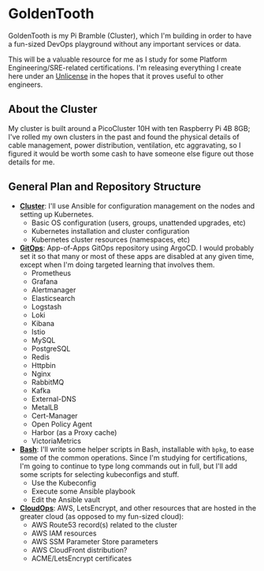 # GoldenTooth

GoldenTooth is my Pi Bramble (Cluster), which I'm building in order to have a fun-sized DevOps playground without any important services or data.

This will be a valuable resource for me as I study for some Platform Engineering/SRE-related certifications. I'm releasing everything I create here under an [Unlicense](https://choosealicense.com/licenses/unlicense/) in the hopes that it proves useful to other engineers.

## About the Cluster

My cluster is built around a PicoCluster 10H with ten Raspberry Pi 4B 8GB; I've rolled my own clusters in the past and found the physical details of cable management, power distribution, ventilation, etc aggravating, so I figured it would be worth some cash to have someone else figure out those details for me.

## General Plan and Repository Structure

- **[Cluster](https://github.com/goldentooth/cluster)**: I'll use Ansible for configuration management on the nodes and setting up Kubernetes.
  - Basic OS configuration (users, groups, unattended upgrades, etc)
  - Kubernetes installation and cluster configuration
  - Kubernetes cluster resources (namespaces, etc)
- **[GitOps](https://github.com/goldentooth/gitops)**: App-of-Apps GitOps repository using ArgoCD. I would probably set it so that many or most of these apps are disabled at any given time, except when I'm doing targeted learning that involves them.
  - Prometheus
  - Grafana
  - Alertmanager
  - Elasticsearch
  - Logstash
  - Loki
  - Kibana
  - Istio
  - MySQL
  - PostgreSQL
  - Redis
  - Httpbin
  - Nginx
  - RabbitMQ
  - Kafka
  - External-DNS
  - MetalLB
  - Cert-Manager
  - Open Policy Agent
  - Harbor (as a Proxy cache)
  - VictoriaMetrics
- **[Bash](https://github.com/goldentooth/bash)**: I'll write some helper scripts in Bash, installable with `bpkg`, to ease some of the common operations. Since I'm studying for certifications, I'm going to continue to type long commands out in full, but I'll add some scripts for selecting kubeconfigs and stuff.
  - Use the Kubeconfig
  - Execute some Ansible playbook
  - Edit the Ansible vault
- **[CloudOps](https://github.com/goldentooth/cloudops)**: AWS, LetsEncrypt, and other resources that are hosted in the greater cloud (as opposed to my fun-sized cloud):
  - AWS Route53 record(s) related to the cluster
  - AWS IAM resources
  - AWS SSM Parameter Store parameters
  - AWS CloudFront distribution?
  - ACME/LetsEncrypt certificates
